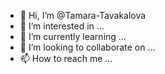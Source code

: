 - 👋 Hi, I’m @Tamara-Tavakalova
- 👀 I’m interested in ...
- 🌱 I’m currently learning ...
- 💞️ I’m looking to collaborate on ...
- 📫 How to reach me ...

<!---
Tamara-Tavakalova/Tamara-Tavakalova is a ✨ special ✨ repository because its `README.md` (this file) appears on your GitHub profile.
You can click the Preview link to take a look at your changes.
--->
